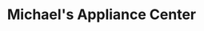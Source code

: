 ---
title: "Michael's Appliance Center"
url: /middletown/michaels-appliance-center/
shop: appliance
---